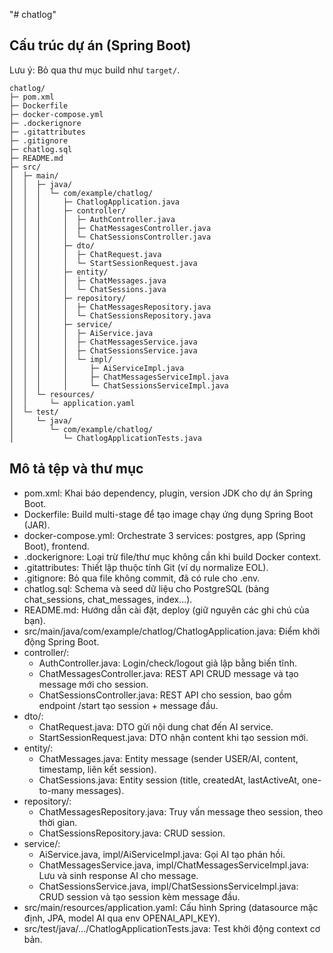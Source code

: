 "# chatlog"

## Cấu trúc dự án (Spring Boot)

Lưu ý: Bỏ qua thư mục build như `target/`.

```text
chatlog/
├─ pom.xml
├─ Dockerfile
├─ docker-compose.yml
├─ .dockerignore
├─ .gitattributes
├─ .gitignore
├─ chatlog.sql
├─ README.md
├─ src/
│  ├─ main/
│  │  ├─ java/
│  │  │  └─ com/example/chatlog/
│  │  │     ├─ ChatlogApplication.java
│  │  │     ├─ controller/
│  │  │     │  ├─ AuthController.java
│  │  │     │  ├─ ChatMessagesController.java
│  │  │     │  └─ ChatSessionsController.java
│  │  │     ├─ dto/
│  │  │     │  ├─ ChatRequest.java
│  │  │     │  └─ StartSessionRequest.java
│  │  │     ├─ entity/
│  │  │     │  ├─ ChatMessages.java
│  │  │     │  └─ ChatSessions.java
│  │  │     ├─ repository/
│  │  │     │  ├─ ChatMessagesRepository.java
│  │  │     │  └─ ChatSessionsRepository.java
│  │  │     ├─ service/
│  │  │     │  ├─ AiService.java
│  │  │     │  ├─ ChatMessagesService.java
│  │  │     │  ├─ ChatSessionsService.java
│  │  │     │  └─ impl/
│  │  │     │     ├─ AiServiceImpl.java
│  │  │     │     ├─ ChatMessagesServiceImpl.java
│  │  │     │     └─ ChatSessionsServiceImpl.java
│  │  └─ resources/
│  │     └─ application.yaml
│  └─ test/
│     └─ java/
│        └─ com/example/chatlog/
│           └─ ChatlogApplicationTests.java
```

## Mô tả tệp và thư mục

- pom.xml: Khai báo dependency, plugin, version JDK cho dự án Spring Boot.
- Dockerfile: Build multi-stage để tạo image chạy ứng dụng Spring Boot (JAR).
- docker-compose.yml: Orchestrate 3 services: postgres, app (Spring Boot), frontend.
- .dockerignore: Loại trừ file/thư mục không cần khi build Docker context.
- .gitattributes: Thiết lập thuộc tính Git (ví dụ normalize EOL).
- .gitignore: Bỏ qua file không commit, đã có rule cho .env.
- chatlog.sql: Schema và seed dữ liệu cho PostgreSQL (bảng chat_sessions, chat_messages, index...).
- README.md: Hướng dẫn cài đặt, deploy (giữ nguyên các ghi chú của bạn).
- src/main/java/com/example/chatlog/ChatlogApplication.java: Điểm khởi động Spring Boot.
- controller/:
  - AuthController.java: Login/check/logout giả lập bằng biến tĩnh.
  - ChatMessagesController.java: REST API CRUD message và tạo message mới cho session.
  - ChatSessionsController.java: REST API cho session, bao gồm endpoint /start tạo session + message đầu.
- dto/:
  - ChatRequest.java: DTO gửi nội dung chat đến AI service.
  - StartSessionRequest.java: DTO nhận content khi tạo session mới.
- entity/:
  - ChatMessages.java: Entity message (sender USER/AI, content, timestamp, liên kết session).
  - ChatSessions.java: Entity session (title, createdAt, lastActiveAt, one-to-many messages).
- repository/:
  - ChatMessagesRepository.java: Truy vấn message theo session, theo thời gian.
  - ChatSessionsRepository.java: CRUD session.
- service/:
  - AiService.java, impl/AiServiceImpl.java: Gọi AI tạo phản hồi.
  - ChatMessagesService.java, impl/ChatMessagesServiceImpl.java: Lưu và sinh response AI cho message.
  - ChatSessionsService.java, impl/ChatSessionsServiceImpl.java: CRUD session và tạo session kèm message đầu.
- src/main/resources/application.yaml: Cấu hình Spring (datasource mặc định, JPA, model AI qua env OPENAI_API_KEY).
- src/test/java/.../ChatlogApplicationTests.java: Test khởi động context cơ bản.


<!-- 

docker tag chatlog:latest vvqhuy1999/chatlog:latest
docker push vvqhuy1999/chatlog:latest 


docker pull vvqhuy1999/chatlog:latest

docker run -d --name chatlog-standalone --network chatlog_chatlog-network -p 8080:8080 -e SPRING_DATASOURCE_URL=jdbc:postgresql://postgres:5432/chatlog -e SPRING_DATASOURCE_USERNAME=chatlog_user -e SPRING_DATASOURCE_PASSWORD=chatlog_password -e SPRING_DATASOURCE_DRIVER_CLASS_NAME=org.postgresql.Driver -e SPRING_JPA_HIBERNATE_DDL_AUTO=update -e SPRING_JPA_SHOW_SQL=true -e SPRING_JPA_DATABASE_PLATFORM=org.hibernate.dialect.PostgreSQLDialect vvqhuy1999/chatlog:latest

-->

<!-- 
# Add Docker's official GPG key:
sudo apt-get update
sudo apt-get install ca-certificates curl
sudo install -m 0755 -d /etc/apt/keyrings
sudo curl -fsSL https://download.docker.com/linux/ubuntu/gpg -o /etc/apt/keyrings/docker.asc
sudo chmod a+r /etc/apt/keyrings/docker.asc

# Add the repository to Apt sources:
echo \
  "deb [arch=$(dpkg --print-architecture) signed-by=/etc/apt/keyrings/docker.asc] https://download.docker.com/linux/ubuntu \
  $(. /etc/os-release && echo "${UBUNTU_CODENAME:-$VERSION_CODENAME}") stable" | \
  sudo tee /etc/apt/sources.list.d/docker.list > /dev/null
sudo apt-get update 



sudo apt-get install docker-ce docker-ce-cli containerd.io docker-buildx-plugin docker-compose-plugin

sudo docker run hello-world


sudo docker network create chatlog_chatlog-network


sudo docker run -d --name postgres --network chatlog_chatlog-network \
  -e POSTGRES_DB=chatlog \
  -e POSTGRES_USER=chatlog_user \
  -e POSTGRES_PASSWORD=chatlog_password \
  -v postgres_data:/var/lib/postgresql/data \
  postgres:16-alpine


sudo docker pull vvqhuy1999/chatlog:latest

sudo docker run -d --name chatlog-standalone --network chatlog_chatlog-network -p 8080:8080 \
  -e SPRING_DATASOURCE_URL=jdbc:postgresql://postgres:5432/chatlog \
  -e SPRING_DATASOURCE_USERNAME=chatlog_user \
  -e SPRING_DATASOURCE_PASSWORD=chatlog_password \
  vvqhuy1999/chatlog:latest


sudo docker cp chatlog.sql postgres:/tmp/chatlog.sql  Lỗi

sudo docker cp /home/httt/chatlog/chatlog.sql postgres:/tmp/chatlog.sql  Lỗi

pwd: /home/httt

ls -l: total 0


docker ps --format "{{.Names}}"
return : chatlog-standalone, postgres

sudo docker exec -it postgres psql -U chatlog_user -d chatlog -c "select current_user, current_database();"
 current_user | current_database
--------------+------------------
 chatlog_user | chatlog
(1 row)
---------------------------------------------------------------------------------



httt@hpt-botlog-srv:~$ sudo docker exec -i postgres psql -U chatlog_user -d chatlog -v ON_ERROR_STOP=1 < /home/httt/chatlog.sql
[sudo] password for httt:
NOTICE:  relation "chat_sessions" already exists, skipping
CREATE TABLE
CREATE TABLE
NOTICE:  relation "chat_messages" already exists, skipping
NOTICE:  relation "idx_chat_sessions_last_active" already exists, skipping
CREATE INDEX
NOTICE:  relation "idx_chat_messages_session_time" already exists, skipping
CREATE INDEX
INSERT 0 1
INSERT 0 1
INSERT 0 1
INSERT 0 4
INSERT 0 3
INSERT 0 3


sudo docker ps -a
sudo docker images
sudo docker volume ls
sudo docker network ls

remove container
sudo docker rm -f $(sudo docker ps -aq) || true
remove image
sudo docker rmi -f $(sudo docker images -q) || true

sudo docker volume rm $(sudo docker volume ls -q) || true
sudo docker network prune -f

create image cho docker
docker build -t chatlog:latest .
docker build -t log-chatbot-frontend:latest .


push image dockerhub
docker tag chatlog:latest vvqhuy1999/chatlog:latest
docker tag log-chatbot-frontend:latest vvqhuy1999/log-chatbot-frontend:latest

docker push vvqhuy1999/chatlog:latest
docker push vvqhuy1999/log-chatbot-frontend:latest

pull về server run file docker-compose.yml
thêm file .env vào 
# trong thư mục chứa docker-compose.yml và .env
sudo docker compose --env-file .env up -d
# nếu đã chạy trước đó và thay đổi biến:
sudo docker compose --env-file .env up -d --force-recreate

# Kiem tra container và tên 
sudo docker ps --format '{{.Names}}\t{{.Image}}'
log-chatbot-frontend    vvqhuy1999/log-chatbot-frontend:latest
chatlog-app     vvqhuy1999/chatlog:latest
chatlog-postgres        postgres:16-alpine


sudo docker exec -e PGPASSWORD=postgres -it chatlog-postgres \
  psql -U postgres -d postgres -c "CREATE DATABASE chatlog OWNER postgres;"

-->

<!-- 
>>>>>>> f77efcad0dd406f5d8651cac8913aad58f1db5eb
sudo apt install openjdk-21-jdk
java -version
javac -version


export JAVA_HOME=/usr/lib/jvm/java-21-openjdk-amd64
echo 'export JAVA_HOME=/usr/lib/jvm/java-21-openjdk-amd64' >> ~/.bashrc


sudo apt install maven
mvn -version

`
Apache Maven 3.8.7
Maven home: /usr/share/maven
Java version: 21.0.8, vendor: Ubuntu, runtime: /usr/lib/jvm/java-21-openjdk-amd64
Default locale: en_US, platform encoding: UTF-8
OS name: "linux", version: "6.8.0-41-generic", arch: "amd64", family: "unix"`

sudo apt install postgresql postgresql-contrib


# Kiểm tra version
sudo -u postgres psql -c "SELECT version();"
`PostgreSQL 16.9 (Ubuntu 16.9-0ubuntu0.24.04.1) on x86_64-pc-linux-gnu, compiled by gcc
(Ubuntu 13.3.0-6ubuntu2~24.04) 13.3.0, 64-bit`

# Switch sang postgres user và vào psql
sudo -u postgres psql

-- Tạo database chatlog
CREATE DATABASE chatlog;

-- Kiểm tra user postgres đã tồn tại (mặc định có sẵn)
\du

-- Set password cho user postgres
ALTER USER postgres PASSWORD 'postgres';

-- Grant quyền cho user postgres trên database chatlog
GRANT ALL PRIVILEGES ON DATABASE chatlog TO postgres;

-- Connect vào database chatlog để test
\c chatlog

-- Kiểm tra connection
SELECT current_database(), current_user;

-- Thoát psql
\q


sudo -u postgres psql -d chatlog

# Copy file vào thư mục /tmp
cp /home/httt/chatlog/chatlog.sql /tmp/

# Set quyền cho file
chmod 644 /tmp/chatlog.sql

# Vào lại psql
sudo -u postgres psql -d chatlog

# Import file
\i /tmp/chatlog.sql
# thoat khoi
\q

# kiem tra postgres
sudo ss -tlnp | grep postgres


# vao thu muc du an
cd chatlog


# Chạy dự án
mvn clean install
mvn spring-boot:run



# New tab chạy cho fontend

# Download và chạy script setup cho Node.js 22.x
curl -fsSL https://deb.nodesource.com/setup_22.x | sudo -E bash -

# Cài đặt Node.js và npm
sudo apt-get install -y nodejs

# Kiểm tra version
node -v    # Should show v22.19.0
npm -v     # Should show 10.9.3

# cài đặt nginx
sudo apt install nginx

# Tạo file cấu hình trong sites-available
sudo nano /etc/nginx/sites-available/log-chatbot

Ctrl + o , enter, Ctrl + Enter

# Tạo lại symbolic link
sudo ln -s /etc/nginx/sites-available/log-chatbot /etc/nginx/sites-enabled/

# Thay đổi quyền sở hữu thư mục dist cho www-data (user mà Nginx chạy)
sudo chown -R www-data:www-data /home/httt/log-chatbot/dist

# Đảm bảo tất cả các file trong thư mục dist có quyền đọc
sudo chmod -R 755 /home/httt/log-chatbot/dist

# restart nginx
sudo systemctl restart nginx


httt@hpt-botlog-srv:~/log-chatbot$ ls -ld /home/httt/log-chatbot/dist
drwxr-xr-x 3 www-data www-data 4096 Sep  9 07:40 /home/httt/log-chatbot/dist
httt@hpt-botlog-srv:~/log-chatbot$ ls -la /home/httt/log-chatbot/dist/index.html
-rwxr-xr-x 1 www-data www-data 440 Sep  9 07:40 /home/httt/log-chatbot/dist/index.html
httt@hpt-botlog-srv:~/log-chatbot$ ls -ld /home/httt/log-chatbot
drwxrwxr-x 8 httt httt 4096 Sep  9 07:18 /home/httt/log-chatbot
httt@hpt-botlog-srv:~/log-chatbot$ ^C
httt@hpt-botlog-srv:~/log-chatbot$ ps aux | grep nginx
root      465580  0.0  0.0  11288  3904 ?        Ss   07:51   0:00 nginx: master process /usr/sbin/nginx -g daemon on; master_process on;
www-data  467145  0.0  0.0  12824  5200 ?        S    07:55   0:00 nginx: worker process
www-data  467146  0.0  0.0  12824  5328 ?        S    07:55   0:00 nginx: worker process
www-data  467147  0.0  0.0  12824  5200 ?        S    07:55   0:00 nginx: worker process
www-data  467148  0.0  0.0  12824  4560 ?        S    07:55   0:00 nginx: worker process
httt      475831  0.0  0.0   6544  2304 pts/3    S+   08:19   0:00 grep --color=auto nginx
httt@hpt-botlog-srv:~/log-chatbot$ ^C
httt@hpt-botlog-srv:~/log-chatbot$ ls -ld /home/httt
drwxr-x--- 9 httt httt 4096 Sep  9 07:07 /home/httt
httt@hpt-botlog-srv:~/log-chatbot$ chmod 755 /home/httt
httt@hpt-botlog-srv:~/log-chatbot$ ls -ld /home/httt
drwxr-xr-x 9 httt httt 4096 Sep  9 07:07 /home/httt
httt@hpt-botlog-srv:~/log-chatbot$ sudo -u www-data test -r /home/httt/log-chatbot/dist/index.html && echo "✅ Có thể đọc index.html" || echo "❌ Vẫn không thể đọc index.html"
✅ Có thể đọc index.html
httt@hpt-botlog-srv:~/log-chatbot$ sudo systemctl restart nginx


-->

